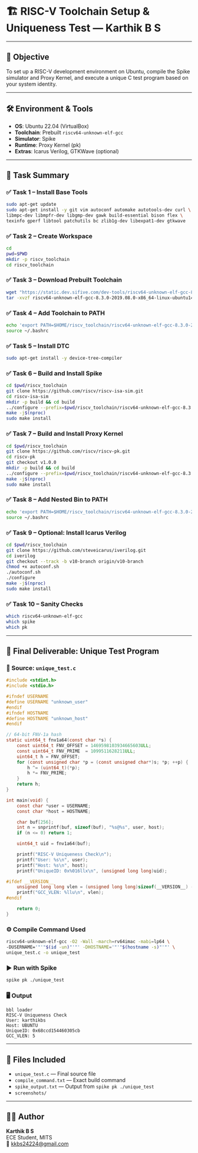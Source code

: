 # 🏗️ RISC-V Toolchain Setup & Uniqueness Test — Karthik B S

---

## 🎯 Objective

To set up a RISC-V development environment on Ubuntu, compile the Spike simulator and Proxy Kernel, and execute a unique C test program based on your system identity.

---

## 🛠️ Environment & Tools

- **OS**: Ubuntu 22.04 (VirtualBox)
- **Toolchain**: Prebuilt `riscv64-unknown-elf-gcc`
- **Simulator**: Spike
- **Runtime**: Proxy Kernel (pk)
- **Extras**: Icarus Verilog, GTKWave (optional)

---

## 🔧 Task Summary

### ✅ Task 1 – Install Base Tools

```bash
sudo apt-get update
sudo apt-get install -y git vim autoconf automake autotools-dev curl \
libmpc-dev libmpfr-dev libgmp-dev gawk build-essential bison flex \
texinfo gperf libtool patchutils bc zlib1g-dev libexpat1-dev gtkwave
```

### ✅ Task 2 – Create Workspace

```bash
cd
pwd=$PWD
mkdir -p riscv_toolchain
cd riscv_toolchain
```

### ✅ Task 3 – Download Prebuilt Toolchain

```bash
wget "https://static.dev.sifive.com/dev-tools/riscv64-unknown-elf-gcc-8.3.0-2019.08.0-x86_64-linux-ubuntu14.tar.gz"
tar -xvzf riscv64-unknown-elf-gcc-8.3.0-2019.08.0-x86_64-linux-ubuntu14.tar.gz
```

### ✅ Task 4 – Add Toolchain to PATH

```bash
echo 'export PATH=$HOME/riscv_toolchain/riscv64-unknown-elf-gcc-8.3.0-2019.08.0-x86_64-linux-ubuntu14/bin:$PATH' >> ~/.bashrc
source ~/.bashrc
```

### ✅ Task 5 – Install DTC

```bash
sudo apt-get install -y device-tree-compiler
```

### ✅ Task 6 – Build and Install Spike

```bash
cd $pwd/riscv_toolchain
git clone https://github.com/riscv/riscv-isa-sim.git
cd riscv-isa-sim
mkdir -p build && cd build
../configure --prefix=$pwd/riscv_toolchain/riscv64-unknown-elf-gcc-8.3.0-2019.08.0-x86_64-linux-ubuntu14
make -j$(nproc)
sudo make install
```

### ✅ Task 7 – Build and Install Proxy Kernel

```bash
cd $pwd/riscv_toolchain
git clone https://github.com/riscv/riscv-pk.git
cd riscv-pk
git checkout v1.0.0
mkdir -p build && cd build
../configure --prefix=$pwd/riscv_toolchain/riscv64-unknown-elf-gcc-8.3.0-2019.08.0-x86_64-linux-ubuntu14 --host=riscv64-unknown-elf
make -j$(nproc)
sudo make install
```

### ✅ Task 8 – Add Nested Bin to PATH

```bash
echo 'export PATH=$HOME/riscv_toolchain/riscv64-unknown-elf-gcc-8.3.0-2019.08.0-x86_64-linux-ubuntu14/riscv64-unknown-elf/bin:$PATH' >> ~/.bashrc
source ~/.bashrc
```

### ✅ Task 9 – Optional: Install Icarus Verilog

```bash
cd $pwd/riscv_toolchain
git clone https://github.com/steveicarus/iverilog.git
cd iverilog
git checkout --track -b v10-branch origin/v10-branch
chmod +x autoconf.sh
./autoconf.sh
./configure
make -j$(nproc)
sudo make install
```

### ✅ Task 10 – Sanity Checks

```bash
which riscv64-unknown-elf-gcc
which spike
which pk
```

---

## 🧪 Final Deliverable: Unique Test Program

### 📝 Source: `unique_test.c`

```c
#include <stdint.h>
#include <stdio.h>

#ifndef USERNAME
#define USERNAME "unknown_user"
#endif
#ifndef HOSTNAME
#define HOSTNAME "unknown_host"
#endif

// 64-bit FNV-1a hash
static uint64_t fnv1a64(const char *s) {
    const uint64_t FNV_OFFSET = 1469598103934665603ULL;
    const uint64_t FNV_PRIME  = 1099511628211ULL;
    uint64_t h = FNV_OFFSET;
    for (const unsigned char *p = (const unsigned char*)s; *p; ++p) {
        h ^= (uint64_t)(*p);
        h *= FNV_PRIME;
    }
    return h;
}

int main(void) {
    const char *user = USERNAME;
    const char *host = HOSTNAME;

    char buf[256];
    int n = snprintf(buf, sizeof(buf), "%s@%s", user, host);
    if (n <= 0) return 1;

    uint64_t uid = fnv1a64(buf);

    printf("RISC-V Uniqueness Check\n");
    printf("User: %s\n", user);
    printf("Host: %s\n", host);
    printf("UniqueID: 0x%016llx\n", (unsigned long long)uid);

#ifdef __VERSION__
    unsigned long long vlen = (unsigned long long)sizeof(__VERSION__) - 1;
    printf("GCC_VLEN: %llu\n", vlen);
#endif

    return 0;
}
```


### ⚙️ Compile Command Used

```bash
riscv64-unknown-elf-gcc -O2 -Wall -march=rv64imac -mabi=lp64 \
-DUSERNAME='"'"$(id -un)"'"' -DHOSTNAME='"'"$(hostname -s)"'"' \
unique_test.c -o unique_test
```

### ▶️ Run with Spike

```bash
spike pk ./unique_test
```

### 🖥️ Output

```
bbl loader
RISC-V Uniqueness Check
User: karthikbs
Host: UBUNTU
UniqueID: 0x68ccd154460305cb
GCC_VLEN: 5
```

---

## 📁 Files Included

- `unique_test.c` — Final source file
- `compile_command.txt` — Exact build command
- `spike_output.txt` — Output from `spike pk ./unique_test`
- `screenshots/`

---

## 👨‍💻 Author

**Karthik B S**  
ECE Student, MITS  
📧 kkbs24224@gmail.com

